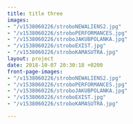 ```yaml
---
title: title three
images:
- "/v1538060226/stroboNEWALIENS2.jpg"
- "/v1538060226/stroboPERFORMANCES.jpg"
- "/v1538060226/stroboJAKUBPOLANKA.jpg"
- "/v1538060226/stroboEXIST.jpg"
- "/v1538060226/stroboKAMASUTRA.jpg"
layout: project
date: 2018-10-07 20:30:18 +0200
front-page-images:
- "/v1538060226/stroboNEWALIENS2.jpg"
- "/v1538060226/stroboPERFORMANCES.jpg"
- "/v1538060226/stroboJAKUBPOLANKA.jpg"
- "/v1538060226/stroboEXIST.jpg"
- "/v1538060226/stroboKAMASUTRA.jpg"

---
```

